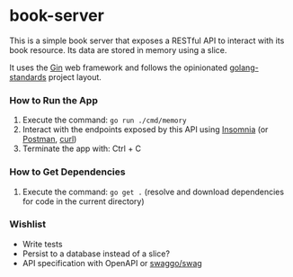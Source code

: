 # book-server
This is a simple book server that exposes a RESTful API to interact with its book resource. Its data are stored in memory using a slice. 

It uses the [Gin](https://gin-gonic.com/en/docs/) web framework and follows the opinionated [golang-standards](https://github.com/golang-standards/project-layout) project layout.

### How to Run the App
1) Execute the command: `go run ./cmd/memory`
2) Interact with the endpoints exposed by this API using [Insomnia](https://insomnia.rest/features/api-testing) (or [Postman](https://www.postman.com/product/what-is-postman/), [curl](https://curl.se/))
3) Terminate the app with: Ctrl + C 

### How to Get Dependencies
1) Execute the command: `go get .` (resolve and download dependencies for code in the current directory)

### Wishlist
* Write tests
* Persist to a database instead of a slice?
* API specification with OpenAPI or [swaggo/swag](https://github.com/swaggo/swag)
